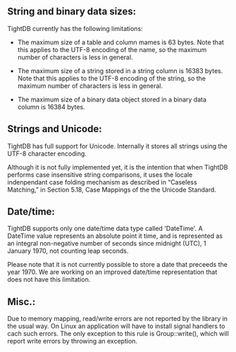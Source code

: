 String and binary data sizes:
-----------------------------

TightDB currently has the following limitations:

- The maximum size of a table and column mames is 63 bytes. Note that
  this applies to the UTF-8 encoding of the name, so the maximum
  number of characters is less in general.

- The maximum size of a string stored in a string column is 16383
  bytes. Note that this applies to the UTF-8 encoding of the string,
  so the maximum number of characters is less in general.

- The maximum size of a binary data object stored in a binary data
  column is 16384 bytes.



Strings and Unicode:
--------------------

TightDB has full support for Unicode. Internally it stores all strings
using the UTF-8 character encoding.

Although it is not fully implemented yet, it is the intention that when
TightDB performs case insensitive string comparisons, it uses the
locale indenpendant case folding mechanism as described in “Caseless
Matching,” in Section 5.18, Case Mappings of the the Unicode Standard.



Date/time:
----------

TightDB supports only one date/time data type called 'DateTime'. A DateTime
value represents an absolute point it time, and is represented as an
integral non-negative number of seconds since midnight (UTC), 1
January 1970, not counting leap seconds.

Please note that it is not currently possible to store a date that
preceeds the year 1970. We are working on an improved date/time
representation that does not have this limitation.



Misc.:
------

Due to memory mapping, read/write errors are not reported by the
library in the usual way. On Linux an application will have to install
signal handlers to cach such errors. The only exception to this rule
is Group::write(), which will report write errors by throwing an
exception.
